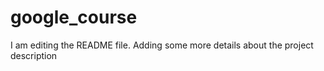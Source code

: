 # google_course
I am editing the README file. Adding some more details about the project description

